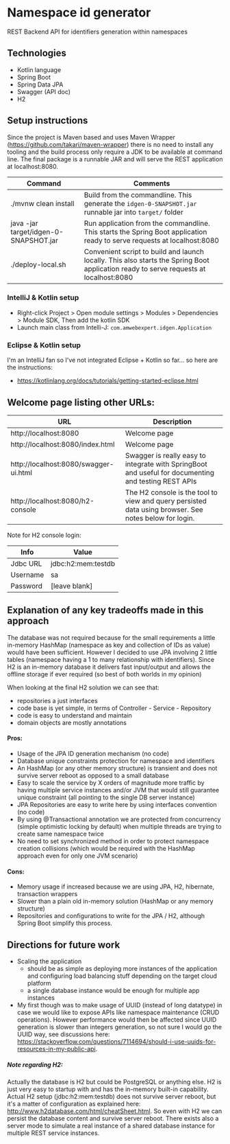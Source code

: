 # Namespace id generator

REST Backend API for identifiers generation within namespaces

## Technologies
* Kotlin language
* Spring Boot
* Spring Data JPA
* Swagger (API doc)
* H2

## Setup instructions

Since the project is Maven based and uses Maven Wrapper (https://github.com/takari/maven-wrapper) there is no need to install any tooling and the build
process only require a JDK to be available at command line. The final package is a runnable JAR and will serve the REST application at localhost:8080.

| Command                               | Comments               |
|---------------------------------------|------------------------|
| ./mvnw clean install                  | Build from the commandline. This generate the `idgen-0-SNAPSHOT.jar` runnable jar into `target/` folder |
| java -jar target/idgen-0-SNAPSHOT.jar | Run application from the commandline. This starts the Spring Boot application ready to serve requests at localhost:8080 |
| ./deploy-local.sh                     | Convenient script to build and launch locally. This also starts the Spring Boot application ready to serve requests at localhost:8080 |

### IntelliJ & Kotlin setup

* Right-click Project > Open module settings > Modules > Dependencies > Module SDK, Then add the kotlin SDK
* Launch main class from Intelli-J: `com.amwebexpert.idgen.Application`

### Eclipse & Kotlin setup
I'm an IntelliJ fan so I've not integrated Eclipse + Kotlin so far... so here are the instructions:
* https://kotlinlang.org/docs/tutorials/getting-started-eclipse.html

## Welcome page listing other URLs:

| URL                                   | Description               |
|---------------------------------------|---------------------------|
| http://localhost:8080                 | Welcome page |
| http://localhost:8080/index.html      | Welcome page |
| http://localhost:8080/swagger-ui.html | Swagger is really easy to integrate with SpringBoot and useful for documenting and testing REST APIs |
| http://localhost:8080/h2-console      | The H2 console is the tool to view and query persisted data using browser. See notes below for login.|

Note for H2 console login:

| Info     | Value               |
|----------|---------------------|
| Jdbc URL | jdbc:h2:mem:testdb  |
| Username | sa                  |
| Password | [leave blank]       |

## Explanation of any key tradeoffs made in this approach 

The database was not required because for the small requirements a little in-memory HashMap (namespace as key and collection of IDs as value) would
have been sufficient. However I decided to use JPA involving 2 little tables (namespace having a 1 to many relationship with identifiers). Since H2 is
an in-memory database it delivers fast input/output and allows the offline storage if ever required (so best of both worlds in my opinion)

When looking at the final H2 solution we can see that:
* repositories a just interfaces
* code base is yet simple, in terms of Controller - Service - Repository
* code is easy to understand and maintain
* domain objects are mostly annotations

#### Pros:

* Usage of the JPA ID generation mechanism (no code)
* Database unique constraints protection for namespace and identifiers
* An HashMap (or any other memory structure) is transient and does not survive server reboot as opposed to a small database
* Easy to scale the service by X orders of magnitude more traffic by having multiple service instances and/or JVM that would still 
guarantee unique constraint (all pointing to the single DB server instance)
* JPA Repositories are easy to write here by using interfaces convention (no code)
* By using @Transactional annotation we are protected from concurrency (simple optimistic locking by default) when multiple threads are 
trying to create same namespace twice
* No need to set synchronized method in order to protect namespace creation collisions (which would be required with the 
HashMap approach even for only one JVM scenario)

#### Cons:

* Memory usage if increased because we are using JPA, H2, hibernate, transaction wrappers
* Slower than a plain old in-memory solution (HashMap or any memory structure)
* Repositories and configurations to write for the JPA / H2, although Spring Boot simplify this process.

## Directions for future work

* Scaling the application
    * should be as simple as deploying more instances of the application and configuring load balancing stuff depending on the target cloud platform
    * a single database instance would be enough for multiple app instances
* My first though was to make usage of UUID (instead of long datatype) in case we would like to expose APIs like 
namespace maintenance (CRUD operations). However performance would then be affected since 
UUID generation is slower than integers generation, so not sure I would go the UUID way, see 
discussions here: https://stackoverflow.com/questions/7114694/should-i-use-uuids-for-resources-in-my-public-api.


##### Note regarding H2:

Actually the database is H2 but could be PostgreSQL or anything else. H2 is just very easy to startup with and has the
in-memory built-in capability. Actual H2 setup (jdbc:h2:mem:testdb) does not survive server reboot, but it's a matter of 
configuration as explained here: http://www.h2database.com/html/cheatSheet.html.
So even with H2 we can persist the database content and survive server reboot. There exists also a server mode to
simulate a real instance of a shared database instance for multiple REST service instances.
